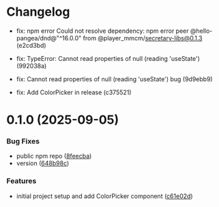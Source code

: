 # Changelog

* fix: npm error Could not resolve dependency: npm error peer @hello-pangea/dnd@"^16.0.0" from @player_mmcm/secretary-libs@0.1.3 (e2cd3bd)

* fix: TypeError: Cannot read properties of null (reading 'useState') (992038a)

* fix: Cannot read properties of null (reading 'useState') bug (9d9ebb9)

* fix: Add ColorPicker in release (c375521)

# 0.1.0 (2025-09-05)


### Bug Fixes

* public npm repo ([8feecba](https://github.com/mmcmNew/secretary-libs/commit/8feecba85c6e33e3b06ec116b0237b8caa03f4f2))
* version ([648b98c](https://github.com/mmcmNew/secretary-libs/commit/648b98c7b78c4b1dd68d2725db52e80a760889cc))


### Features

* initial project setup and add ColorPicker component ([c61e02d](https://github.com/mmcmNew/secretary-libs/commit/c61e02d7825bdd67cd4638a8f081add71e11f99d))

